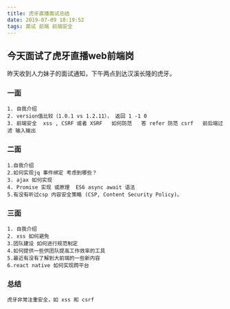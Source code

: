 ```yaml
---
title: 虎牙直播面试总结
date: 2019-07-09 18:19:52
tags: 面试 前端 前端安全
---
```


## 今天面试了虎牙直播web前端岗
   昨天收到人力妹子的面试通知，下午两点到达汉溪长隆的虎牙。
### 一面
    1. 自我介绍
    2. version值比较（1.0.1 vs 1.2.11）， 返回 1 -1 0
    3. 前端安全  xss , CSRF 或者 XSRF   如何防范   答 refer 防范 csrf   前后端过滤 输入输出

### 二面
    1.自我介绍
    2.如何实现jq 事件绑定 考虑到哪些？
    3. ajax 如何实现
    4. Promise 实现 或原理  ES6 async await 语法
    5.有没有听过csp 内容安全策略 (CSP, Content Security Policy)。

### 三面
    1. 自我介绍
    2. xss 如何避免
    3.团队建设 如何进行规范制定
    4.如何提供一些供团队提高工作效率的工具
    5.最近有没有了解到大前端的一些新内容
    6.react native 如何实现跨平台

### 总结
    虎牙非常注重安全，如 xss 和 csrf